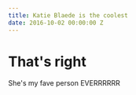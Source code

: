 ```yaml
---
title: Katie Blaede is the coolest
date: 2016-10-02 00:00:00 Z
---
```


# That's right

She's my fave person EVERRRRRR
